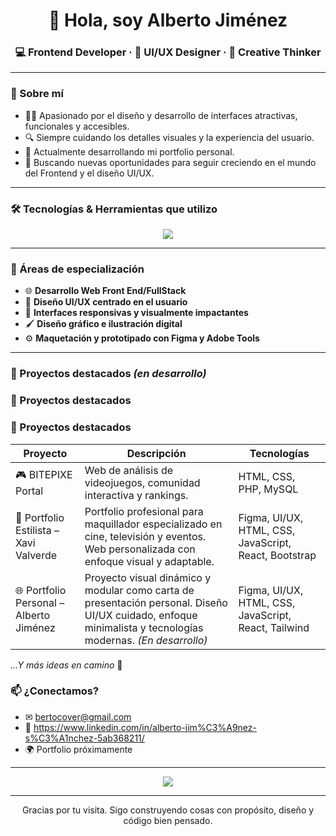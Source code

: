 <h1 align="center">👋 Hola, soy Alberto Jiménez </h1>
<h3 align="center">💻 Frontend Developer · 🎨 UI/UX Designer · 🚀 Creative Thinker</h3>

---

### 🧠 Sobre mí

- 👨‍💻 Apasionado por el diseño y desarrollo de interfaces atractivas, funcionales y accesibles.
- 🔍 Siempre cuidando los detalles visuales y la experiencia del usuario.
- 🚀 Actualmente desarrollando mi portfolio personal.
- 🎯 Buscando nuevas oportunidades para seguir creciendo en el mundo del Frontend y el diseño UI/UX.

---

### 🛠 Tecnologías & Herramientas que utilizo

<p align="center">
  <img src="https://skillicons.dev/icons?i=html,css,js,react,php,bootstrap,tailwind,figma,illustrator,photoshop,git,github,vscode" />
</p>

---

### 🧩 Áreas de especialización

- 🌐 **Desarrollo Web Front End/FullStack**
- 🎨 **Diseño UI/UX centrado en el usuario**
- 📱 **Interfaces responsivas y visualmente impactantes**
- 🖌 **Diseño gráfico e ilustración digital**
- ⚙️ **Maquetación y prototipado con Figma y Adobe Tools**

---

### 📌 Proyectos destacados *(en desarrollo)*

### 📌 Proyectos destacados

### 📌 Proyectos destacados

| Proyecto | Descripción | Tecnologías |
|---------|-------------|-------------|
| 🎮 BITEPIXE Portal | Web de análisis de videojuegos, comunidad interactiva y rankings. | HTML, CSS, PHP, MySQL |
| 💄 Portfolio Estilista – Xavi Valverde | Portfolio profesional para maquillador especializado en cine, televisión y eventos. Web personalizada con enfoque visual y adaptable. | Figma, UI/UX, HTML, CSS, JavaScript, React, Bootstrap |
| 🌐 Portfolio Personal – Alberto Jiménez | Proyecto visual dinámico y modular como carta de presentación personal. Diseño UI/UX cuidado, enfoque minimalista y tecnologías modernas. *(En desarrollo)* | Figma, UI/UX, HTML, CSS, JavaScript, React, Tailwind |

<p><i>...Y más ideas en camino</i> 🚧</p>



### 📫 ¿Conectamos?
- ✉ bertocover@gmail.com
- 💼 https://www.linkedin.com/in/alberto-jim%C3%A9nez-s%C3%A1nchez-5ab368211/
- 🌍 Portfolio próximamente 

---

<p align="center">
  <img src="https://readme-typing-svg.demolab.com/?lines=Frontend+Developer;Creative+UI%2FUX+Designer;Code+meets+Art&center=true&width=380&height=45" />
</p>


---

<p align="center">
Gracias por tu visita. Sigo construyendo cosas con propósito, diseño y código bien pensado.
</p>
